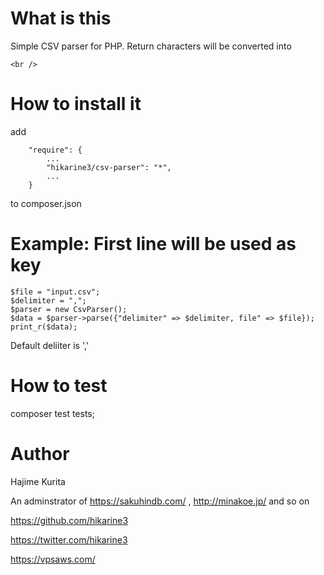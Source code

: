 # What is this
Simple CSV parser for PHP.
Return characters will be converted into
```
<br />
```

# How to install it

add 
```
    "require": {
        ...
        "hikarine3/csv-parser": "*",
        ...
    }
```
to composer.json

# Example: First line will be used as key

```
$file = "input.csv";
$delimiter = ",";
$parser = new CsvParser();
$data = $parser->parse({"delimiter" => $delimiter, file" => $file});
print_r($data);
```

Default deliiter is ','

# How to test

composer test tests;

# Author

Hajime Kurita

An adminstrator of https://sakuhindb.com/ , http://minakoe.jp/ and so on

https://github.com/hikarine3

https://twitter.com/hikarine3

https://vpsaws.com/
